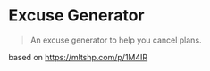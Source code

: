 # Excuse Generator

> An excuse generator to help you cancel plans.

based on https://mltshp.com/p/1M4IR
